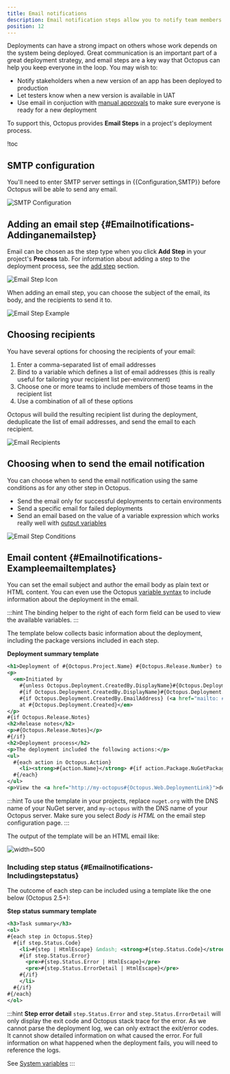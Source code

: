 ```yaml
---
title: Email notifications
description: Email notification steps allow you to notify team members and stakeholders of deployment activities.
position: 12
---
```


Deployments can have a strong impact on others whose work depends on the system being deployed. Great communication is an important part of a great deployment strategy, and email steps are a key way that Octopus can help you keep everyone in the loop. You may wish to:

- Notify stakeholders when a new version of an app has been deployed to production
- Let testers know when a new version is available in UAT
- Use email in conjuction with [manual approvals](/docs/deploying-applications/manual-intervention-and-approvals.md) to make sure everyone is ready for a new deployment

To support this, Octopus provides **Email Steps** in a project's deployment process.

!toc

## SMTP configuration

You'll need to enter SMTP server settings in {{Configuration,SMTP}} before Octopus will be able to send any email.

![SMTP Configuration](email-notifications-smtp-configuration.png "width=500")

## Adding an email step {#Emailnotifications-Addinganemailstep}

Email can be chosen as the step type when you click **Add Step** in your project's **Process** tab. For information about adding a step to the deployment process, see the [add step](/docs/deploying-applications/adding-steps.md) section.

![Email Step Icon](/docs/images/5671696/5865915.png "width=170")

When adding an email step, you can choose the subject of the email, its body, and the recipients to send it to.

![Email Step Example](email-notifications.png "width=500")

## Choosing recipients

You have several options for choosing the recipients of your email:

1. Enter a comma-separated list of email addresses
2. Bind to a variable which defines a list of email addresses (this is really useful for tailoring your recipient list per-environment)
3. Choose one or more teams to include members of those teams in the recipient list
4. Use a combination of all of these options

Octopus will build the resulting recipient list during the deployment, deduplicate the list of email addresses, and send the email to each recipient.

![Email Recipients](email-notifications-recipients.png "width=500")

## Choosing when to send the email notification

You can choose when to send the email notification using the same conditions as for any other step in Octopus.

- Send the email only for successful deployments to certain environments
- Send a specific email for failed deployments
- Send an email based on the value of a variable expression which works really well with [output variables](/docs/deploying-applications/variables/output-variables.md)

![Email Step Conditions](email-notifications-conditions.png "width=500")

## Email content {#Emailnotifications-Exampleemailtemplates}

You can set the email subject and author the email body as plain text or HTML content. You can even use the Octopus [variable syntax](/docs/reference/variable-substitution-syntax.md) to include information about the deployment in the email.

:::hint
The binding helper to the right of each form field can be used to view the available variables.
:::

The template below collects basic information about the deployment, including the package versions included in each step.

**Deployment summary template**

```xml
<h1>Deployment of #{Octopus.Project.Name} #{Octopus.Release.Number} to #{Octopus.Environment.Name}</h1>
<p>
  <em>Initiated by
    #{unless Octopus.Deployment.CreatedBy.DisplayName}#{Octopus.Deployment.CreatedBy.Username}#{/unless}
    #{if Octopus.Deployment.CreatedBy.DisplayName}#{Octopus.Deployment.CreatedBy.DisplayName}#{/if}
    #{if Octopus.Deployment.CreatedBy.EmailAddress} (<a href="mailto: #{Octopus.Deployment.CreatedBy.EmailAddress}">#{Octopus.Deployment.CreatedBy.EmailAddress}</a>)#{/if}
    at #{Octopus.Deployment.Created}</em>
</p>
#{if Octopus.Release.Notes}
<h2>Release notes</h2>
<p>#{Octopus.Release.Notes}</p>
#{/if}
<h2>Deployment process</h2>
<p>The deployment included the following actions:</p>
<ul>
  #{each action in Octopus.Action}
    <li><strong>#{action.Name}</strong> #{if action.Package.NuGetPackageId}&mdash; <a href="http://nuget.org/packages/#{action.Package.NuGetPackageId}">#{action.Package.NuGetPackageId}</a> <em>version #{action.Package.NuGetPackageVersion}#{/if}</em></li>
  #{/each}
</ul>
<p>View the <a href="http://my-octopus#{Octopus.Web.DeploymentLink}">detailed deployment log</a>.</p>
```

:::hint
To use the template in your projects, replace `nuget.org` with the DNS name of your NuGet server, and `my-octopus` with the DNS name of your Octopus server. Make sure you select *Body is HTML* on the email step configuration page.
:::

The output of the template will be an HTML email like:

![](email-output.png "width=500")

### Including step status {#Emailnotifications-Includingstepstatus}

The outcome of each step can be included using a template like the one below (Octopus 2.5+):

**Step status summary template**

```xml
<h3>Task summary</h3>
<ol>
#{each step in Octopus.Step}
  #{if step.Status.Code}
    <li>#{step | HtmlEscape} &mdash; <strong>#{step.Status.Code}</strong> 
    #{if step.Status.Error}
      <pre>#{step.Status.Error | HtmlEscape}</pre>
      <pre>#{step.Status.ErrorDetail | HtmlEscape}</pre>
    #{/if}  
    </li>
  #{/if}
#{/each}
</ol>
```

:::hint
**Step error detail**
`step.Status.Error` and `step.Status.ErrorDetail` will only display the exit code and Octopus stack trace for the error. As we cannot parse the deployment log, we can only extract the exit/error codes. It cannot show detailed information on what caused the error. For full information on what happened when the deployment fails, you will need to reference the logs.

See [System variables](/docs/deploying-applications/variables/system-variables.md)
:::
